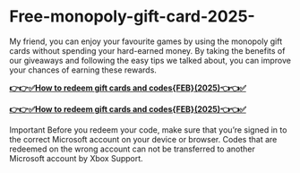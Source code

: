 # Free-monopoly-gift-card-2025-
My friend, you can enjoy your favourite games by using the monopoly gift cards without spending your hard-earned money. By taking the benefits of our giveaways and following the easy tips we talked about, you can improve your chances of earning these rewards.

**[👉👉✅How to redeem gift cards and codes{FEB}(2025)👈👈✅](https://giftcardzones.com/monopoly-1/)**

**[👉👉✅How to redeem gift cards and codes{FEB}(2025)👈👈✅](https://giftcardzones.com/monopoly-1/)**

Important Before you redeem your code, make sure that you’re signed in to the correct Microsoft account on your device or browser. Codes that are redeemed on the wrong account can not be transferred to another Microsoft account by Xbox Support.
